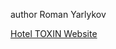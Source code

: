 author Roman Yarlykov

[Hotel TOXIN Website](https://yarlykov.github.io/hotel_toxin/Colors_Type/dist/ "Hotel TOXIN Website")
